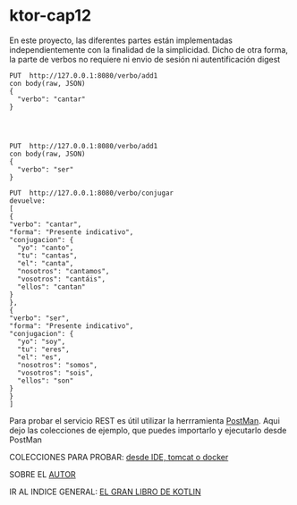# ktor-cap12

En este proyecto, las diferentes partes están implementadas independientemente con la finalidad de la simplicidad.
Dicho de otra forma, la parte de verbos no requiere ni envio de sesión ni autentificación digest


    PUT  http://127.0.0.1:8080/verbo/add1    
    con body(raw, JSON)
    {
      "verbo": "cantar"    
    }
    
    
    

    PUT  http://127.0.0.1:8080/verbo/add1
    con body(raw, JSON)    
    {
      "verbo": "ser"
    }
      
    PUT  http://127.0.0.1:8080/verbo/conjugar
    devuelve:
    [
    {
    "verbo": "cantar",
    "forma": "Presente indicativo",
    "conjugacion": {
      "yo": "canto",
      "tu": "cantas",
      "el": "canta",
      "nosotros": "cantamos",
      "vosotros": "cantáis",
      "ellos": "cantan"
    }
    },
    {
    "verbo": "ser",
    "forma": "Presente indicativo",
    "conjugacion": {
      "yo": "soy",
      "tu": "eres",
      "el": "es",
      "nosotros": "somos",
      "vosotros": "sois",
      "ellos": "son"
    }
    }
    ]
  

Para probar el servicio REST es útil utilizar la herrramienta [PostMan](https://www.postman.com/downloads/). Aqui dejo las colecciones de ejemplo, que puedes importarlo y ejecutarlo desde PostMan

COLECCIONES PARA PROBAR: [desde IDE, tomcat o docker](/postman/colecciones/)


SOBRE EL [AUTOR](http://luis.criado.online/) 	
  
IR AL INDICE GENERAL: [EL GRAN LIBRO DE KOTLIN](https://github.com/Marcombo/El-gran-libro-de-Kotlin)

